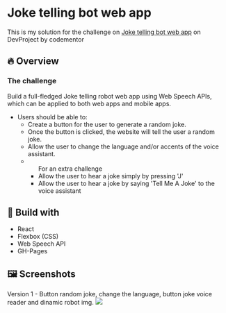 <h1>Joke telling bot web app</h1>
<p>This is my solution for the challenge on <a href="https://www.codementor.io/projects/web/joke-telling-bot-web-app-cjd2eyrfak" target="_blank">Joke telling bot web app</a> on DevProject by codementor</p>
  
<h2>🔥 Overview</h2>
  <h3>The challenge</h3>
  <p>Build a full-fledged Joke telling robot web app using Web Speech APIs, which can be applied to both web apps and mobile apps.</p>
  <ul>
    <li>Users should be able to:
      <ul>
        <li>Create a button for the user to generate a random joke.</li>
        <li>Once the button is clicked, the website will tell the user a random joke.</li>
        <li>Allow the user to change the language and/or accents of the voice assistant.</li>
        <li><ul>For an extra challenge
            <li>Allow the user to hear a joke simply by pressing 'J'</li>
            <li>Allow the user to hear a joke by saying 'Tell Me A Joke' to the voice assistant</li>
        </ul></li>
      </ul>
    </li>
  </ul>
  
  <h2>🚀 Build with</h2>
   <ul>
      <li>React</li>
      <li>Flexbox (CSS)</li>
      <li>Web Speech API</li>
      <li>GH-Pages</li>
   </ul>
  
  <h2>🖼️ Screenshots</h2>
  Version 1 - Button random joke, change the language, button joke voice reader and dinamic robot img.
  <img src="https://user-images.githubusercontent.com/47092867/138564767-02535694-5773-4156-af76-eb8ce2277995.png" />
